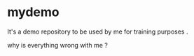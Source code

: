 # mydemo
It's a demo repository to be used by me for training purposes .

why is everything wrong with me ?
